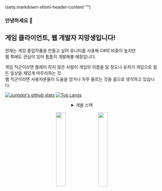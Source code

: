 (setq markdown-xhtml-header-content
  "<style type='text/css'>
li { align='center'; }
a:hover { text-decoration: underline; }
</style>")

### 안녕하세요 👋

## 게임 클라이언트, 웹 개발자 지망생입니다!
현재는 게임 졸업작품을 만들고 싶어 유니티를 사용해 C#의 비중이 높지만<br>
웹 쪽에도 관심이 있어 틈틈히 개발해볼 예정입니다.

게임 직군이라면 플레이 하지 않은 사람이 게임의 이름을 알 정도나 유저가 게임으로 힘든 일상을 재밌게 마무리하는 것<br>
웹 직군이라면 사용자분들이 도움을 얻거나 자주 들르는 것을 꿈으로 생각하고 있습니다.<br>

[![Jungdol's github stats](https://github-readme-stats.vercel.app/api?username=Jungdol&theme=dark&show_icons=true)](https://github.com/Jungdol/github-readme-stats)
[![Top Langs](https://github-readme-stats.vercel.app/api/top-langs/?username=Jungdol&layout=compact&theme=dark)](https://github.com/Jungdol/github-readme-stats)


<details align='center'>
  <summary>개발 스택</summary>
  <p align='center'>
    <ol>
      <li>C#</li>
      <li>Python</li>
      <li>HTML, CSS, JS</li>
  </ol>
  </p>
</details>


<p align='center'>
  <a href="https://blog.naver.com/jungdol0202" target="_blank"><img src="https://img.shields.io/badge/Portfolio%20Blog-03C75A?style=flat-square&logo=Naver&logoColor=white" width=25%/></a> &nbsp; 
  <a href="https://jungdol.github.io" target="_blank"><img src="https://img.shields.io/badge/Github%20Blog-000000?style=flat-square&logo=Github&logoColor=white" width=25%/>
  </p>

